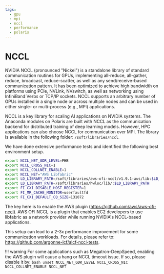 ```yaml
---
tags:
  - gpu
  - mpi
  - nccl
  - performance
  - polaris
---
```


# NCCL 

NVIDIA NCCL (pronounced "Nickel") is a standalone library of standard communication routines for GPUs, implementing all-reduce, all-gather, reduce, broadcast, reduce-scatter, as well as any send/receive-based communication pattern. It has been optimized to achieve high bandwidth on platforms using PCIe, NVLink, NVswitch, as well as networking using InfiniBand Verbs or TCP/IP sockets. NCCL supports an arbitrary number of GPUs installed in a single node or across multiple nodes and can be used in either single- or multi-process (e.g., MPI) applications.

NCCL is a key library for scaling AI applications on NVIDIA systems. The Anaconda modules on Polaris are built with NCCL as the communication backend for distributed training of deep learning models. However, HPC applications can also choose NCCL for communication over MPI. The library is available in the following folder: ```/soft/libraries/nccl```.

<!-- --8<-- [start:ncclenv] -->
We have done extensive performance tests and identified the following best environment setup.

```bash
export NCCL_NET_GDR_LEVEL=PHB
export NCCL_CROSS_NIC=1
export NCCL_COLLNET_ENABLE=1
export NCCL_NET="AWS Libfabric"
export LD_LIBRARY_PATH=/soft/libraries/aws-ofi-nccl/v1.9.1-aws/lib:$LD_LIBRARY_PATH
export LD_LIBRARY_PATH=/soft/libraries/hwloc/lib/:$LD_LIBRARY_PATH
export FI_CXI_DISABLE_HOST_REGISTER=1
export FI_MR_CACHE_MONITOR=userfaultfd
export FI_CXI_DEFAULT_CQ_SIZE=131072
```
The key here is to enable the AWS plugin (https://github.com/aws/aws-ofi-nccl). AWS OFI NCCL is a plugin that enables EC2 developers to use libfabric as a network provider while running NVIDIA's NCCL-based applications.

This setup can lead to a 2-3x performance improvement for some communication workloads. For details, please refer to: https://github.com/argonne-lcf/alcf-nccl-tests.

<!-- As of now (October 29, 2024), these environment variable settings have been included by default in the `conda` modules on Polaris. A user can confirm this via:  -->
<!-- ```bash  -->
<!-- module load conda -->
<!-- env | grep NCCL -->
<!-- env | grep FI -->
<!-- ``` -->

!!! warning
    For some applications such as Megatron-DeepSpeed, enabling the AWS plugin will cause a hang or NCCL timeout issue. If so, please disable it by:
    ```bash
    unset NCCL_NET_GDR_LEVEL NCCL_CROSS_NIC NCCL_COLLNET_ENABLE NCCL_NET
    ```
<!-- --8<-- [end:ncclenv] -->